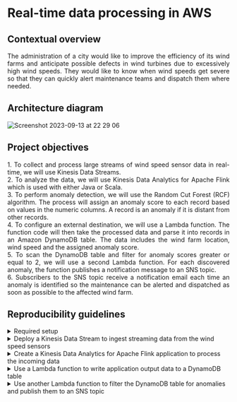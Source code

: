 # Real-time data processing in AWS

## Contextual overview

<p align="justify">
The administration of a city would like to improve the efficiency of its wind farms and anticipate possible defects in wind turbines due to excessively high wind speeds. They would like to know when wind speeds get severe so that they can quickly alert maintenance teams and dispatch them where needed. 
</p>

## Architecture diagram

![Screenshot 2023-09-13 at 22 29 06](https://github.com/martins-jean/Real-time-data-processing-in-AWS/assets/118685801/34804c71-53c0-4691-b73c-9035b3bb2266)

## Project objectives

<p align="justify">
1. To collect and process large streams of wind speed sensor data in real-time, we will use Kinesis Data Streams. <br> 
2. To analyze the data, we will use Kinesis Data Analytics for Apache Flink which is used with either Java or Scala. <br> 
3. To perform anomaly detection, we will use the Random Cut Forest (RCF) algorithm. The process will assign an anomaly score to each record based on values in the numeric columns. A record is an anomaly if it is distant from other records. <br> 
4. To configure an external destination, we will use a Lambda function. The function code will then take the processed data and parse it into records in an Amazon DynamoDB table. The data includes the wind farm location, wind speed and the assigned anomaly score. <br> 
5. To scan the DynamoDB table and filter for anomaly scores greater or equal to 2, we will use a second Lambda function. For each discovered anomaly, the function publishes a notification message to an SNS topic. <br> 
6. Subscribers to the SNS topic receive a notification email each time an anomaly is identified so the maintenance can be alerted and dispatched as soon as possible to the affected wind farm. 
</p>

## Reproducibility guidelines

<details>
  <summary>
    Required setup
  </summary>
  1. Create a bucket in S3 for the Apache Flink application and use GitHub Desktop to upload the AnomalyDetection.jar file to it. <br>
  2. Create an EC2 instance called "Wind Turbine Simulator" with a boto3 script that generates wind speed data. <br>
  3. Create an IAM role for Kinesis Data Analytics.
  4. Create several AWS Lambda functions using the boto3 scripts I provided 
</details>

<details>
  <summary>
    Deploy a Kinesis Data Stream to ingest streaming data from the wind speed sensors
  </summary>
  1. Navigate to S3 and inside your kinesis-flink bucket, copy the name of the anomaly detection .jar file and paste it in a text editor. <br>
  2. Navigate to the Amazon EC2 dashboard and click on instances (running) and copy the public IPv4 address of the EC2 instance you created earlier. <br>
  3. In a new browser tab, paste the address and add /kinesis to it at the end. This opens the wind turbine data simulator. <br>
  4. Navigate to Amazon Kinesis and create a provisioned Data Stream named "WindDataStream". <br>
  5. Return to the Wind Turbine Data Simulator, type the name of your data stream and start sending the data. <br>
  6. In the test data section, review that the data is being generated. <br>
  7. Return to the data stream page and click on the data viewer option. <br>
  8. Choose the only available shard, latest starting position and click get records. To view incoming data, click next records. If you don't see any records, wait for a few seconds and try again. <br>
  9. Create another provisioned Data Stream named "AnomalyDetectionStream". 
</details>

<details>
  <summary>
    Create a Kinesis Data Analytics for Apache Flink application to process the incoming data
  </summary>
  1. On the Kinesis console, click Managed Apache Flink and then create a streaming application: <br>
  - Name: AnomalyDetection. <br>
  - Access to application resources: Choose from IAM roles that Kinesis Data Analytics can assume. <br>
  - Service role: choose the IAM role you created earlier. <br>
  - Templates: Development. <br>
    
  2. At the top of the application page, click configure: <br>
  - Amazon S3 bucket: click Browse and choose the kinesis-flink bucket you created earlier. <br>
    - Path to S3 object: AnomalyDetection.jar. <br>
    - Access to application resources: Choose from IAM roles that Kinesis Data Analytics can assume. <br>
    - Service role: choose the IAM role you created earlier. <br>
  - Under Runtime properties: click add item: <br> 
    - Group ID: project. <br>
    - Key: inputStreamName. <br>
    - Value: WindDataStream. <br> <br>
  - Add another item: <br> 
    - Group ID: project. <br>
    - Key: ouputStreamName. <br>
    - Value: AnomalyDetectionStream. <br>
  - Add another item: <br>
    - Group ID: project. <br>
    - Key: region. <br>
    - Value: us-east-1. <br>
  - Click run to start the application with the latest snapshot. <br> 
3. Return to the Wind Turbine Data Simulator and under "Wind Speed Data Set" click start and review to ensure data is being generated. <br>
4. Click on the AnomalyDetectionStream on the Kinesis page. <br>
5. Under data viewer, choose the only shard available, the latest starting position, get records and then next records to review the data. <br>
6. Start the "Wind Speed Anomaly Data Set" and review it to ensure the simulator is producing anomaly data.
</details>

<details>
  <summary>
    Use a Lambda function to write application output data to a DynamoDB table
  </summary>
1. Go to the AWS Lambda console and click on the AnalyticsDestinationFunction. <br>
2. In the function overview section, click add trigger: <br> <br>
  
  - Choose kinesis. <br>
  - Select the AnomalyDetectionStream in the drop-down menu. <br>
  - Review that "Activate trigger" is checked and click add. <br>
</details>

<details>
  <summary>
    Use another Lambda function to filter the DynamoDB table for anomalies and publish them to an SNS topic
  </summary>
</details>
